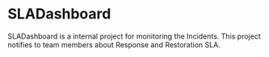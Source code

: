 # SLADashboard
SLADashboard is a internal project for monitoring the Incidents. This project notifies to team members about Response and Restoration SLA. 
